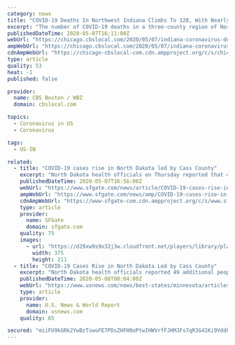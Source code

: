 ```yaml
---
category: news
title: "COVID-19 Deaths In Northwest Indiana Climbs To 128, With Nearly 2,900 Cases"
excerpt: "The number of COVID-19 deaths in a three-county region of Northwest Indiana now stands at 128, with a total of 2,885 people infected with the novel coronavirus, state health officials reported on Thursday."
publishedDateTime: 2020-05-07T16:11:00Z
webUrl: "https://chicago.cbslocal.com/2020/05/07/indiana-coronavirus-deaths-cases-2/"
ampWebUrl: "https://chicago.cbslocal.com/2020/05/07/indiana-coronavirus-deaths-cases-2/amp/"
cdnAmpWebUrl: "https://chicago-cbslocal-com.cdn.ampproject.org/c/s/chicago.cbslocal.com/2020/05/07/indiana-coronavirus-deaths-cases-2/amp/"
type: article
quality: 53
heat: -1
published: false

provider:
  name: CBS Boston / WBZ
  domain: cbslocal.com

topics:
  - Coronavirus in US
  - Coronavirus

tags:
  - US-IN

related:
  - title: "COVID-19 cases rise in North Dakota led by Cass County"
    excerpt: "North Dakota health officials on Thursday reported that 49 additional people have tested positive for the coronavirus, with nearly half coming from the state's most populous county. Health officials said 1,"
    publishedDateTime: 2020-05-07T16:56:00Z
    webUrl: "https://www.sfgate.com/news/article/COVID-19-cases-rise-in-North-Dakota-led-by-Cass-15253996.php"
    ampWebUrl: "https://www.sfgate.com/news/amp/COVID-19-cases-rise-in-North-Dakota-led-by-Cass-15253996.php"
    cdnAmpWebUrl: "https://www-sfgate-com.cdn.ampproject.org/c/s/www.sfgate.com/news/amp/COVID-19-cases-rise-in-North-Dakota-led-by-Cass-15253996.php"
    type: article
    provider:
      name: SFGate
      domain: sfgate.com
    quality: 75
    images:
      - url: "https://d29xw9s9x32j3w.cloudfront.net/players/library/placeholder.png"
        width: 375
        height: 211
  - title: "COVID-19 Cases Rise in North Dakota Led by Cass County"
    excerpt: "North Dakota health officials reported 49 additional people have tested positive for the coronavirus, with nearly half coming from the state’s most populous county."
    publishedDateTime: 2020-05-08T00:04:00Z
    webUrl: "https://www.usnews.com/news/best-states/minnesota/articles/2020-05-07/fargo-leaders-look-to-test-their-way-out-of-virus-surge"
    type: article
    provider:
      name: U.S. News & World Report
      domain: usnews.com
    quality: 65

secured: "miiFU9kGRk2YwBzTswoFE7PDsZHFH0oPtwIHWVrfFJHMJFs7qR3G41Ki9VddhwnWe720NXOTk4C/INPPbFKONaedmvYyBX8OoEX7NWDvMOU9TMi5+GCOEFkRtHIe91rmiWhDCvtbcRIu2Wb5D4mpvlDx3NFXkPlFBLSxGzqqLB7OBQU3CV7k15KKS6ys+O1Am99cAl1uo8BjtJC6U7GfaL4l4m/nm+RXhLNhW+MwOoUcHetwXe8MXEcJ0caMdfhpRaG6cuE2xhsPhKjiWnil559e0t/QSVY3vpcz3s6fzCnv988xiZeF4Wz3spbzoDyt0bNp5Rr15lREQnQ8TLSfiAoz5XshJrHHyLZ3NRqVoOyaBnf0g6dYc2LqILCtT5KMX7lHgLx6bBE2R/I+l2fOf3DUlv7r0pXt2/mpaEu9vL2pkBr7wcfol8Qo2PTOvGy4Xv9aNVa13lTUyrCZ4nSBVrbhy4sG/wUx0fnAKl94zHs=;/3uBZpANFB03uSE2Jv4l8Q=="
---
```


